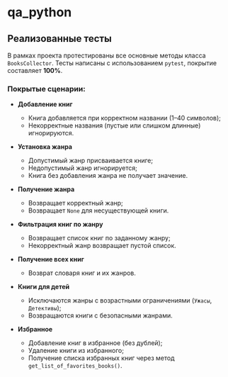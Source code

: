 # qa_python
## Реализованные тесты

В рамках проекта протестированы все основные методы класса `BooksCollector`. Тесты написаны с использованием `pytest`, покрытие составляет **100%**.

### Покрытые сценарии:

- **Добавление книг**
  - Книга добавляется при корректном названии (1–40 символов);
  - Некорректные названия (пустые или слишком длинные) игнорируются.

- **Установка жанра**
  - Допустимый жанр присваивается книге;
  - Недопустимый жанр игнорируется;
  - Книга без добавления жанра не получает значение.

- **Получение жанра**
  - Возвращает корректный жанр;
  - Возвращает `None` для несуществующей книги.

- **Фильтрация книг по жанру**
  - Возвращает список книг по заданному жанру;
  - Некорректный жанр возвращает пустой список.

- **Получение всех книг**
  - Возврат словаря книг и их жанров.

- **Книги для детей**
  - Исключаются жанры с возрастными ограничениями (`Ужасы`, `Детективы`);
  - Возвращаются книги с безопасными жанрами.

- **Избранное**
  - Добавление книг в избранное (без дублей);
  - Удаление книги из избранного;
  - Получение списка избранных книг через метод `get_list_of_favorites_books()`.

